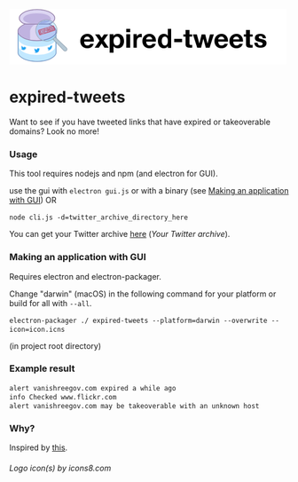 ![expired-tweets](expired-tweets.png)


# expired-tweets
Want to see if you have tweeted links that have expired or takeoverable domains? Look no more!

### Usage
This tool requires nodejs and npm (and electron for GUI).

use the gui with `electron gui.js` or with a binary (see [Making an application with GUI](#making-an-application-with-gui))
OR
```
node cli.js -d=twitter_archive_directory_here
```

You can get your Twitter archive [here](https://twitter.com/settings/account) (_Your Twitter archive_).

### Making an application with GUI
Requires electron and electron-packager.

Change "darwin" (macOS) in the following command for your platform or build for all with `--all`.

```
electron-packager ./ expired-tweets --platform=darwin --overwrite --icon=icon.icns
```
(in project root directory)

### Example result
```
alert vanishreegov.com expired a while ago
info Checked www.flickr.com
alert vanishreegov.com may be takeoverable with an unknown host
```

### Why?
Inspired by [this](https://twitter.com/securinti/status/823640079067287552).

###### Logo icon(s) by icons8.com